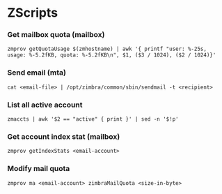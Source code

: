 # ZScripts

### Get mailbox quota (mailbox)
```
zmprov getQuotaUsage $(zmhostname) | awk '{ printf "user: %-25s, usage: %-5.2fKB, quota: %-5.2fKB\n", $1, ($3 / 1024), ($2 / 1024)}'
```

### Send email (mta)
```
cat <email-file> | /opt/zimbra/common/sbin/sendmail -t <recipient>
```

### List all active account
```
zmaccts | awk '$2 == "active" { print }' | sed -n '$!p'
```

### Get account index stat (mailbox)
```
zmprov getIndexStats <email-account>
```

### Modify mail quota
```
zmprov ma <email-account> zimbraMailQuota <size-in-byte>
```
